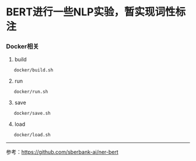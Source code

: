 BERT进行一些NLP实验，暂实现词性标注
=====================

### Docker相关
   1.   build

       docker/build.sh

   2.   run

       docker/run.sh

   3.   save

       docker/save.sh

   4.   load

       docker/load.sh






-------------------------------------------
参考：<https://github.com/sberbank-ai/ner-bert>